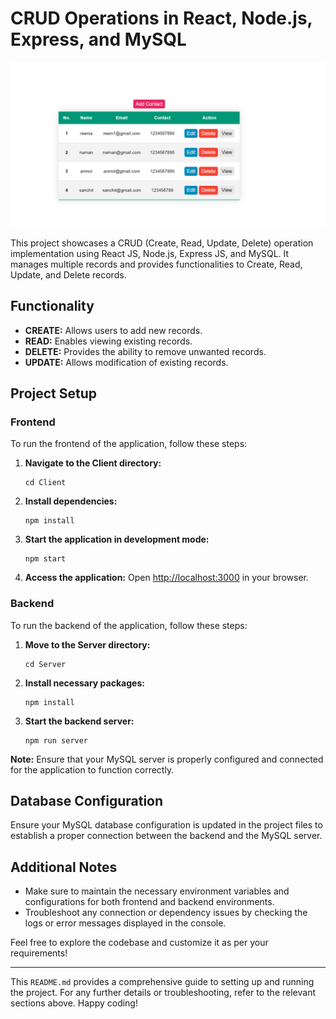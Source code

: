 # CRUD Operations in React, Node.js, Express, and MySQL

[![UI Screenshot](./Client/public/Dashboard.png)](http://localhost:3000)

This project showcases a CRUD (Create, Read, Update, Delete) operation implementation using React JS, Node.js, Express JS, and MySQL. It manages multiple records and provides functionalities to Create, Read, Update, and Delete records.

## Functionality
- **CREATE:** Allows users to add new records.
- **READ:** Enables viewing existing records.
- **DELETE:** Provides the ability to remove unwanted records.
- **UPDATE:** Allows modification of existing records.

## Project Setup

### Frontend
To run the frontend of the application, follow these steps:

1. **Navigate to the Client directory:**
    ```
    cd Client
    ```

2. **Install dependencies:**
    ```
    npm install
    ```

3. **Start the application in development mode:**
    ```
    npm start
    ```

4. **Access the application:**
    Open [http://localhost:3000](http://localhost:3000) in your browser.

### Backend
To run the backend of the application, follow these steps:

1. **Move to the Server directory:**
    ```
    cd Server
    ```

2. **Install necessary packages:**
    ```
    npm install
    ```

3. **Start the backend server:**
    ```
    npm run server
    ```

**Note:** Ensure that your MySQL server is properly configured and connected for the application to function correctly.

## Database Configuration
Ensure your MySQL database configuration is updated in the project files to establish a proper connection between the backend and the MySQL server.

## Additional Notes
- Make sure to maintain the necessary environment variables and configurations for both frontend and backend environments.
- Troubleshoot any connection or dependency issues by checking the logs or error messages displayed in the console.

Feel free to explore the codebase and customize it as per your requirements!

---

This `README.md` provides a comprehensive guide to setting up and running the project. For any further details or troubleshooting, refer to the relevant sections above. Happy coding!
